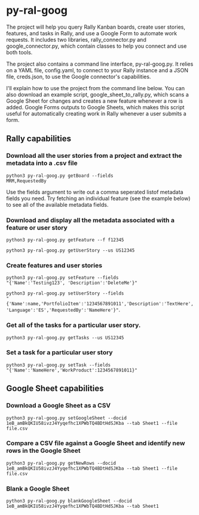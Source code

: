 # py-ral-goog
The project will help you query Rally Kanban boards, create user stories, features, and tasks in Rally, and use a Google Form to automate work requests. It includes two libraries, rally_connector.py and google_connector.py, which contain classes to help you connect and use both tools. 

The project also contains a command line interface, py-ral-goog.py. It relies on a YAML file, config.yaml, to connect to your Rally instance and a JSON file, creds.json, to use the Google connector's capabilities.

I'll explain how to use the project from the command line below. You can also download an example script, google_sheet_to_rally.py, which scans a Google Sheet for changes and creates a new feature whenever a row is added. Google Forms outputs to Google Sheets, which makes this script useful for automatically creating work in Rally whenever a user submits a form.

<h2>Rally capabilities</2>

<h3>Download all the user stories from a project and extract the metadata into a .csv file</h3>

<code>python3 py-ral-goog.py getBoard --fields MRM,RequestedBy</code>

Use the fields argument to write out a comma seperated listof metadata fields you need. Try fetching an individual feature (see the example below) to see all of the available metadata fields.

<h3>Download and display all the metadata associated with a feature or user story</h3>

<code>python3 py-ral-goog.py getFeature --f f12345</code>

<code>python3 py-ral-goog.py getUserStory --us US12345</code>

<h3>Create features and user stories</h3>

<code>python3 py-ral-goog.py setFeature --fields "{'Name':'Testing123', 'Description':'DeleteMe'}"</code>

<code>python3 py-ral-goog.py setUserStory --fields "{'Name':name,'PortfolioItem':'1234567891011','Description':'TextHere','Language':'ES','RequestedBy':'NameHere'}"</code>.

<h3>Get all of the tasks for a particular user story.</h3>

<code>python3 py-ral-goog.py getTasks --us US12345</code>

<h3>Set a task for a particular user story</h3>

<code>python3 py-ral-goog.py setTask --fields "{'Name':'NameHere','WorkProduct':1234567891011}"</code>
  
<h2>Google Sheet capabilities</h2>

<h3>Download a Google Sheet as a CSV</h3>

<code>python3 py-ral-goog.py setGoogleSheet --docid 1eB_amBkQKIU58ivzJ4Yyqefhc1XPWbTQ4BDtHdSJKba --tab Sheet1 --file file.csv</code>

<h3>Compare a CSV file against a Google Sheet and identify new rows in the Google Sheet</h3>

<code>python3 py-ral-goog.py getNewRows --docid 1eB_amBkQKIU58ivzJ4Yyqefhc1XPWbTQ4BDtHdSJKba --tab Sheet1 --file file.csv</code>

<h3>Blank a Google Sheet</h3>

<code>python3 py-ral-goog.py blankGoogleSheet --docid 1eB_amBkQKIU58ivzJ4Yyqefhc1XPWbTQ4BDtHdSJKba --tab Sheet1</code>
